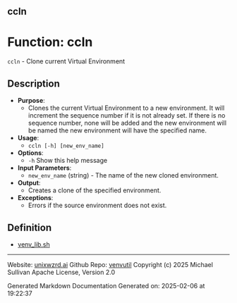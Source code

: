 ## ccln
# Function: ccln
`ccln` - Clone current Virtual Environment
## Description
- **Purpose**: 
  - Clones the current Virtual Environment to a new environment. It will
    increment the sequence number if it is not already set. If there is no
    sequence number, none will be added and the new environment will be named
    the new environment will have the specified name.
- **Usage**: 
  - `ccln [-h] [new_env_name]`
- **Options**: 
  - `-h`   Show this help message
- **Input Parameters**: 
  - `new_env_name` (string) - The name of the new cloned environment.
- **Output**: 
  - Creates a clone of the specified environment.
- **Exceptions**: 
  - Errors if the source environment does not exist.

## Definition 

* [venv_lib.sh](../venv_lib_sh.md)
---

Website: [unixwzrd.ai](https://unixwzrd.ai)
Github Repo: [venvutil](https://github.com/unixwzrd/venvutil)
Copyright (c) 2025 Michael Sullivan
Apache License, Version 2.0

Generated Markdown Documentation
Generated on: 2025-02-06 at 19:22:37

